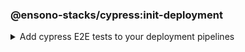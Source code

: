<!-- markdownlint-disable MD041 -->
### @ensono-stacks/cypress:init-deployment

<details>
<summary>Add cypress E2E tests to your deployment pipelines</summary>

The _init-deployment_ generator adds e2e testing to pre-existing deployment pipelines, including test reporting and artefact uploads.

## Prerequisites

1. The [@ensono-stacks/workspace:init-deployment](../workspace/plugin-information.md#ensono-stacksworkspaceinit-deployment) has been executed, producing the required deployment files for the workspace

## Usage

```bash
nx g @ensono-stacks/cypress:init-deployment
```

### Generator Output

```yaml title=build/taskctl/tasks.yaml
# New e2e:ci task definition will be added to the tasks.yaml, defining what target should be ran for projects when executing the e2e task
e2e:ci:
    description: Run e2e tests in ci
    command:
      - npx nx affected --base="$BASE_SHA" --target=e2e --parallel=1
```

```yaml title=taskctl.yaml
# New e2e:ci task will be added to the taskctl pipeline, adding e2e tests following unit testing
- task: e2e:ci
    depends_on: test:ci
```

```yaml build/azDevOps/azuredevops-stages.yaml
# Generate HTML report for all affected projects
- task: Bash@3
            condition: and(succeededOrFailed(),eq(variables.HASTESTRESULTS, 'true'))
            displayName: Generate Reports
            inputs:
              targetType: inline
              script: npx nx affected --base="$BASE_SHA" --target=html-report
                --configuration=ci --parallel=1
# New test reporting steps will be added to the azuredevops pipeline
- task: PublishTestResults@2
    # Configuration for publishing test results
- task: PublishPipelineArtifact@1
    # Configuration for publishing pipeline artefacts
```


</details>